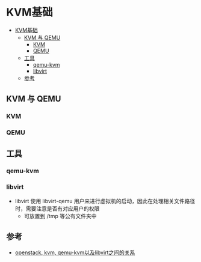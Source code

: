 # KVM基础

- [KVM基础](#kvm基础)
  - [KVM 与 QEMU](#kvm-与-qemu)
    - [KVM](#kvm)
    - [QEMU](#qemu)
  - [工具](#工具)
    - [qemu-kvm](#qemu-kvm)
    - [libvirt](#libvirt)
  - [参考](#参考)

## KVM 与 QEMU

### KVM

### QEMU

## 工具

### qemu-kvm

### libvirt

- libvirt 使用 libvirt-qemu 用户来进行虚拟机的启动，因此在处理相关文件路径时，需要注意是否有对应用户的权限
  - 可放置到 /tmp 等公有文件夹中

## 参考

- [openstack, kvm, qemu-kvm以及libvirt之间的关系](https://developer.aliyun.com/article/553414)